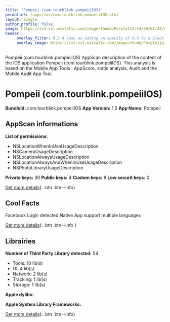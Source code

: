 ```yaml
---
title: "Pompeii (com.tourblink.pompeiiIOS)"
permalink: /apps/ios/com.tourblink.pompeiiIOS.html
layout: single
author_profile: false
image: https://is3-ssl.mzstatic.com/image/thumb/Purple114/v4/e9/61/24/e96124f9-4aab-b42d-ca77-627482e5f3ad/AppIcon-0-0-1x_U007emarketing-0-0-0-7-0-0-sRGB-0-0-0-GLES2_U002c0-512MB-85-220-0-0.png/512x512bb.jpg
header: 
     overlay_filter: 0.5 # same as adding an opacity of 0.5 to a black background
     overlay_image: https://is3-ssl.mzstatic.com/image/thumb/Purple114/v4/e9/61/24/e96124f9-4aab-b42d-ca77-627482e5f3ad/AppIcon-0-0-1x_U007emarketing-0-0-0-7-0-0-sRGB-0-0-0-GLES2_U002c0-512MB-85-220-0-0.png/512x512bb.jpg
---
```

Pompeii (com.tourblink.pompeiiIOS) AppScan description of the content of the iOS application Pompeii (com.tourblink.pompeiiIOS). This analysis is based on the Mobile App Tools : AppScore, static analysis, Audit and the Mobile Audit App Tool.

# Pompeii (com.tourblink.pompeiiIOS)

**BundleId:** com.tourblink.pompeiiIOS
**App Version:** 1.5
**App Name:** Pompeii


## AppScan informations 

**List of permissions:** 
- NSLocationWhenInUseUsageDescription
- NSCameraUsageDescription
- NSLocationAlwaysUsageDescription
- NSLocationAlwaysAndWhenInUseUsageDescription
- NSPhotoLibraryUsageDescription
  
  
**Private keys:** 30
**Public keys:** 4
**Custom keys:** 8
**Low securit keys:** 0
  
[Get more details](/pricing.html){: .btn .btn--info}

## Cool Facts

Facebook Login detected
Native App
support multiple languages
  
[Get more details](/pricing.html){: .btn .btn--info }

## Librairies 
**Number of Third Party Library detected:** 54
- Tools: 10 lib(s)
- UI: 4 lib(s)
- Network: 2 lib(s)
- Tracking: 1 lib(s)
- Storage: 1 lib(s)


**Apple dylibs:**


**Apple System Library Frameworks:**


  
[Get more details](/pricing.html){: .btn .btn--info}

